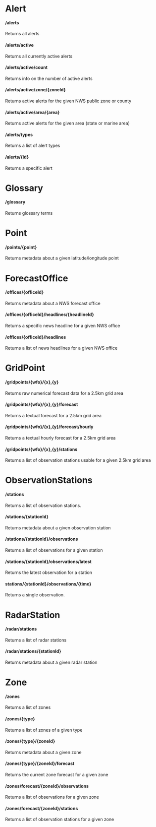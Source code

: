 
# Alert

#### /alerts
Returns all alerts

#### /alerts/active
Returns all currently active alerts

#### /alerts/active/count
Returns info on the number of active alerts

#### /alerts/active/zone/{zoneId}
Returns active alerts for the given NWS public zone or county

#### /alerts/active/area/{area}
Returns active alerts for the given area (state or marine area)

#### /alerts/types
Returns a list of alert types

#### /alerts/{id}
Returns a specific alert

# Glossary

#### /glossary
Returns glossary terms

# Point

#### /points/{point}
Returns metadata about a given latitude/longitude point

# ForecastOffice

#### /offices/{officeId}
Returns metadata about a NWS forecast office

#### /offices/{officeId}/headlines/{headlineId}
Returns a specific news headline for a given NWS office

#### /offices/{officeId}/headlines
Returns a list of news headlines for a given NWS office

# GridPoint

#### /gridpoints/{wfo}/{x},{y}
Returns raw numerical forecast data for a 2.5km grid area

#### /gridpoints/{wfo}/{x},{y}/forecast
Returns a textual forecast for a 2.5km grid area

#### /gridpoints/{wfo}/{x},{y}/forecast/hourly
Returns a textual hourly forecast for a 2.5km grid area

#### /gridpoints/{wfo}/{x},{y}/stations
Returns a list of observation stations usable for a given 2.5km grid area

# ObservationStations

#### /stations
Returns a list of observation stations.

#### /stations/{stationId}
Returns metadata about a given observation station

#### /stations/{stationId}/observations
Returns a list of observations for a given station

#### /stations/{stationId}/observations/latest
Returns the latest observation for a station

#### stations/{stationId}/observations/{time}
Returns a single observation.

# RadarStation

#### /radar/stations
Returns a list of radar stations

#### /radar/stations/{stationId}
Returns metadata about a given radar station

# Zone

#### /zones
Returns a list of zones

#### /zones/{type}
Returns a list of zones of a given type

#### /zones/{type}/{zoneId}
Returns metadata about a given zone

#### /zones/{type}/{zoneId}/forecast
Returns the current zone forecast for a given zone

#### /zones/forecast/{zoneId}/observations
Returns a list of observations for a given zone

#### /zones/forecast/{zoneId}/stations
Returns a list of observation stations for a given zone
